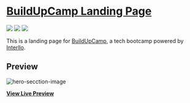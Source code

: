 # [BuildUpCamp Landing Page](https://jeremiey.github.io/buildUpCamp-landing-page)

<a href="https://github.com/jeremiey/buildUpCamp-landing-page/blob/main/LICENSE" alt="GitHub license">
        <img src="https://img.shields.io/badge/license-MIT-blue.svg" /></a>
<a href="https://github.com/jeremiey/buildUpCamp-landing-page/blob/main/CONTRIBUTING.md" alt="PRs Welcome">
        <img src="https://img.shields.io/badge/PRs-welcome-orange" /></a>
<a href="" alt="Repo Size">
        <img src="https://img.shields.io/github/repo-size/jeremiey/buildUpCamp-landing-page" /></a>

This is a landing page for [BuildUpCamp](https://jeremiey.github.io/buildUpCamp-landing-page), a tech bootcamp powered by [Interllo](https://interllo.com).

## Preview

![hero-secction-image](https://user-images.githubusercontent.com/87664239/180664085-88b203ae-b780-463c-a619-6245740a317e.png)

**[View Live Preview](https://jeremiey.github.io/buildUpCamp-landing-page)**
